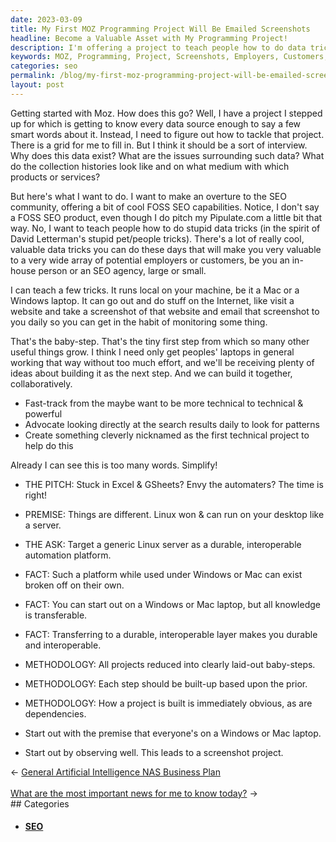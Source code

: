 ```yaml
---
date: 2023-03-09
title: My First MOZ Programming Project Will Be Emailed Screenshots
headline: Become a Valuable Asset with My Programming Project!
description: I'm offering a project to teach people how to do data tricks that can make them valuable to employers or customers. This involves taking a screenshot of a website and emailing it to the user daily, and building up a series of baby-steps to create a durable and interoperable automation platform. Learn how to become a valuable asset with my project!
keywords: MOZ, Programming, Project, Screenshots, Employers, Customers, Laptops, FOSS, SEO, Automation, Platform, Baby-Steps, Durable, Interoperable
categories: seo
permalink: /blog/my-first-moz-programming-project-will-be-emailed-screenshots/
layout: post
---
```



Getting started with Moz. How does this go? Well, I have a project I stepped up
for which is getting to know every data source enough to say a few smart words
about it. Instead, I need to figure out how to tackle that project. There is a
grid for me to fill in. But I think it should be a sort of interview. Why does
this data exist? What are the issues surrounding such data? What do the
collection histories look like and on what medium with which products or
services?

But here's what I want to do. I want to make an overture to the SEO community,
offering a bit of cool FOSS SEO capabilities. Notice, I don't say a FOSS SEO
product, even though I do pitch my Pipulate.com a little bit that way. No, I
want to teach people how to do stupid data tricks (in the spirit of David
Letterman's stupid pet/people tricks). There's a lot of really cool, valuable
data tricks you can do these days that will make you very valuable to a very
wide array of potential employers or customers, be you an in-house person or an
SEO agency, large or small.

I can teach a few tricks. It runs local on your machine, be it a Mac or a
Windows laptop. It can go out and do stuff on the Internet, like visit a
website and take a screenshot of that website and email that screenshot to you
daily so you can get in the habit of monitoring some thing.

That's the baby-step. That's the tiny first step from which so many other
useful things grow. I think I need only get peoples' laptops in general working
that way without too much effort, and we'll be receiving plenty of ideas about
building it as the next step. And we can build it together, collaboratively.

- Fast-track from the maybe want to be more technical to technical & powerful
- Advocate looking directly at the search results daily to look for patterns
- Create something cleverly nicknamed as the first technical project to help do
  this

Already I can see this is too many words. Simplify!

- THE PITCH: Stuck in Excel & GSheets? Envy the automaters? The time is right!
- PREMISE: Things are different. Linux won & can run on your desktop like a server.

- THE ASK: Target a generic Linux server as a durable, interoperable automation platform.

- FACT: Such a platform while used under Windows or Mac can exist broken off on their own.
- FACT: You can start out on a Windows or Mac laptop, but all knowledge is transferable.
- FACT: Transferring to a durable, interoperable layer makes you durable and interoperable.

- METHODOLOGY: All projects reduced into clearly laid-out baby-steps.
- METHODOLOGY: Each step should be built-up based upon the prior.
- METHODOLOGY: How a project is built is immediately obvious, as are dependencies.
- Start out with the premise that everyone's on a Windows or Mac laptop.

- Start out by observing well. This leads to a screenshot project.


<div class="arrow-links"><div class="post-nav-prev"><span class="arrow">&larr;&nbsp;</span><a href="/blog/general-artificial-intelligence-nas-business-plan/">General Artificial Intelligence NAS Business Plan</a></div> &nbsp; <div class="post-nav-next"><a href="/blog/what-are-the-most-important-news-for-me-to-know-today/">What are the most important news for me to know today?</a><span class="arrow">&nbsp;&rarr;</span></div></div>
## Categories

<ul>
<li><h4><a href='/seo/'>SEO</a></h4></li></ul>